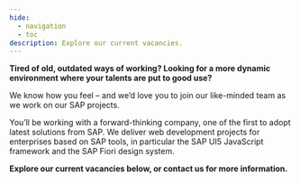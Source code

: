 ```yaml
---
hide:
  - navigation
  - toc
description: Explore our current vacancies.
---
```

<style>
  .md-typeset h1,
  .md-content__button {
    display: none;
  }
</style>

**Tired of old, outdated ways of working? Looking for a more dynamic environment where your talents are put to good use?**

We know how you feel – and we’d love you to join our like-minded team as we work on our SAP projects.

You’ll be working with a forward-thinking company, one of the first to adopt latest solutions from SAP. We deliver web development projects for enterprises based on SAP tools, in particular the SAP UI5 JavaScript framework and the SAP Fiori design system.

**Explore our current vacancies below, or contact us for more information.**

